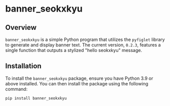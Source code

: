 # banner_seokxkyu

## **Overview**
`banner_seokxkyu` is a simple Python program that utilizes the `pyfiglet` library to generate and display banner text. The current version, `0.2.3`, features a single function that outputs a stylized "hello seokxkyu" message.

## **Installation**

To install the `banner_seokxkyu` package, ensure you have Python 3.9 or above installed. You can then install the package using the following command:

```sh
pip install banner_seokxkyu
```
